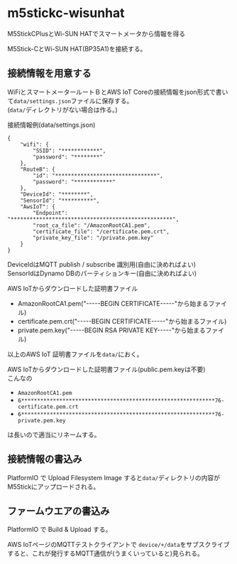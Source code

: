 # m5stickc-wisunhat
M5StickCPlusとWi-SUN HATでスマートメータから情報を得る

M5Stick-CとWi-SUN HAT(BP35A1)を接続する。

## 接続情報を用意する
WiFiとスマートメータールートＢとAWS IoT Coreの接続情報をjson形式で書いて`data/settings.json`ファイルに保存する。  
(`data/`ディレクトリがない場合は作る。)

接続情報例(data/settings.json)
```
{
    "wifi": {
        "SSID": "************",
        "password": "********"
    },
    "RouteB": {
        "id": "********************************",
        "password": "************"
    },
    "DeviceId": "********",
    "SensorId": "**********",
    "AwsIoT": {
        "Endpoint": "***************************************************",
        "root_ca_file": "/AmazonRootCA1.pem",
        "certificate_file": "/certificate.pem.crt",
        "private_key_file": "/private.pem.key"
    }
}
```

DeviceIdはMQTT publish / subscribe 識別用(自由に決めればよい)  
SensorIdはDynamo DBのパーティションキー(自由に決めればよい)

AWS IoTからダウンロードした証明書ファイル

- AmazonRootCA1.pem("-----BEGIN CERTIFICATE-----"から始まるファイル)
- certificate.pem.crt("-----BEGIN CERTIFICATE-----"から始まるファイル)
- private.pem.key("-----BEGIN RSA PRIVATE KEY-----"から始まるファイル)

以上のAWS IoT 証明書ファイルを`data/`におく。  

AWS IoTからダウンロードした証明書ファイル(public.pem.keyは不要)  
こんなの

- `AmazonRootCA1.pem`
- `6*************************************************************76-certificate.pem.crt`
- `6*************************************************************76-private.pem.key`  

は長いので適当にリネームする。  

## 接続情報の書込み
PlatformIO で Upload Filesystem Image すると`data/`ディレクトリの内容がM5Stickにアップロードされる。

## ファームウエアの書込み
PlatformIO で Build & Upload する。

AWS IoTページのMQTTテストクライアントで `device/+/data`をサブスクライブすると、これが発行するMQTT通信が(うまくいっていると)見られる。
